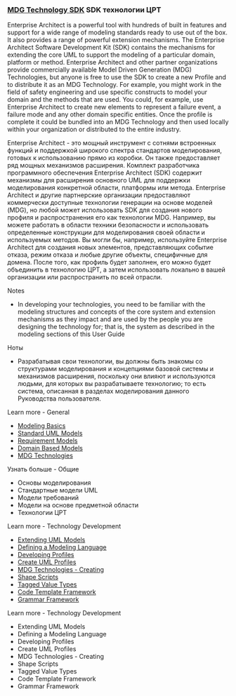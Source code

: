 ### [MDG Technology SDK](https://sparxsystems.com/enterprise_architect_user_guide/15.1/modeling/introduction_2.html) SDK технологии ЦРТ

Enterprise Architect is a powerful tool with hundreds of built in features and support for a wide range of modeling standards ready to use out of the box.  It also provides a range of powerful extension mechanisms. The Enterprise Architect Software Development Kit (SDK) contains the mechanisms for extending the core UML to support the modeling of a particular domain, platform or method. Enterprise Architect and other partner organizations provide commercially available Model Driven Generation (MDG) Technologies, but anyone is free to use the SDK to create a new Profile and to distribute it as an MDG Technology. For example, you might work in the field of safety engineering and use specific constructs to model your domain and the methods that are used. You could, for example, use Enterprise Architect to create new elements to represent a failure event, a failure mode and any other domain specific entities. Once the profile is complete it could be bundled into an MDG Technology and then used locally within your organization or distributed to the entire industry.

Enterprise Architect - это мощный инструмент с сотнями встроенных функций и поддержкой широкого спектра стандартов моделирования, готовых к использованию прямо из коробки. Он также предоставляет ряд мощных механизмов расширения. Комплект разработчика программного обеспечения Enterprise Architect (SDK) содержит механизмы для расширения основного UML для поддержки моделирования конкретной области, платформы или метода. Enterprise Architect и другие партнерские организации предоставляют коммерчески доступные технологии генерации на основе моделей (MDG), но любой может использовать SDK для создания нового профиля и распространения его как технологии MDG. Например, вы можете работать в области техники безопасности и использовать определенные конструкции для моделирования своей области и используемых методов. Вы могли бы, например, используйте Enterprise Architect для создания новых элементов, представляющих событие отказа, режим отказа и любые другие объекты, специфичные для домена. После того, как профиль будет заполнен, его можно будет объединить в технологию ЦРТ, а затем использовать локально в вашей организации или распространить по всей отрасли.

Notes
* In developing your technologies, you need to be familiar with the modeling structures and concepts of the core system and extension mechanisms as they impact and are used by the people you are designing the technology for; that is, the system as described in the modeling sections of this User Guide

Ноты
* Разрабатывая свои технологии, вы должны быть знакомы со структурами моделирования и концепциями базовой системы и механизмов расширения, поскольку они влияют и используются людьми, для которых вы разрабатываете технологию; то есть система, описанная в разделах моделирования данного Руководства пользователя.

Learn more - General
* [Modeling Basics](https://sparxsystems.com/enterprise_architect_user_guide/15.1/modeling/uml.html)
* [Standard UML Models](https://sparxsystems.com/enterprise_architect_user_guide/15.1/model_domains/whatisuml.html)
* [Requirement Models](https://sparxsystems.com/enterprise_architect_user_guide/15.1/model_domains/requirementsmanagement.html)
* [Domain Based Models](https://sparxsystems.com/enterprise_architect_user_guide/15.1/model_domains/specialized_models.html)
* [MDG Technologies](https://sparxsystems.com/enterprise_architect_user_guide/15.1/modeling/mdg_technologies.html)

Узнать больше - Общие
* Основы моделирования
* Стандартные модели UML
* Модели требований
* Модели на основе предметной области
* Технологии ЦРТ

Learn more - Technology Development
* [Extending UML Models](https://sparxsystems.com/enterprise_architect_user_guide/15.1/model_domains/extended_uml_models.html)
* [Defining a Modeling Language](https://sparxsystems.com/enterprise_architect_user_guide/15.1/modeling/extending_uml.html)
* [Developing Profiles](https://sparxsystems.com/enterprise_architect_user_guide/15.1/modeling/umlprofiles_2.html)
* [Create UML Profiles](https://sparxsystems.com/enterprise_architect_user_guide/15.1/modeling/workingwithprofiles.html)
* [MDG Technologies - Creating](https://sparxsystems.com/enterprise_architect_user_guide/15.1/modeling/mdgtechnologies_2.html)
* [Shape Scripts](https://sparxsystems.com/enterprise_architect_user_guide/15.1/modeling/shape_editor_2.html)
* [Tagged Value Types](https://sparxsystems.com/enterprise_architect_user_guide/15.1/modeling/tagged_value_types.html)
* [Code Template Framework](https://sparxsystems.com/enterprise_architect_user_guide/15.1/model_domains/codetemplates_2.html)
* [Grammar Framework](https://sparxsystems.com/enterprise_architect_user_guide/15.1/model_domains/grammar_editor_for_imported_co.html)

Learn more - Technology Development
* Extending UML Models
* Defining a Modeling Language
* Developing Profiles
* Create UML Profiles
* MDG Technologies - Creating
* Shape Scripts
* Tagged Value Types
* Code Template Framework
* Grammar Framework
